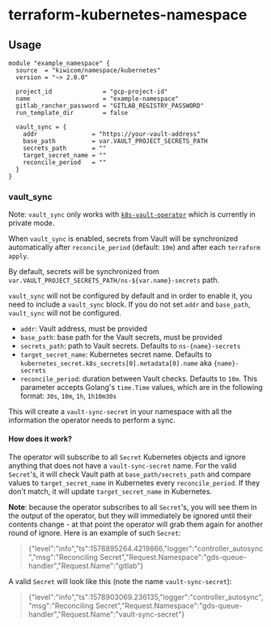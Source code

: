 # terraform-kubernetes-namespace

## Usage

```hcl-terraform
module "example_namespace" {
  source  = "kiwicom/namespace/kubernetes"
  version = "~> 2.0.0"

  project_id              = "gcp-project-id"
  name                    = "example-namespace"
  gitlab_rancher_password = "GITLAB_REGISTRY_PASSWORD"
  run_template_dir        = false
  
  vault_sync = {
    addr               = "https://your-vault-address"
    base_path          = var.VAULT_PROJECT_SECRETS_PATH
    secrets_path       = ""
    target_secret_name = ""
    reconcile_period   = ""
  }
}
```

### vault_sync

Note: `vault_sync` only works with [`k8s-vault-operator`](https://gitlab.skypicker.com/platform/infra/k8s-vault-operator) which is currently in private mode.

When `vault_sync` is enabled, secrets from Vault will be synchronized automatically after `reconcile_period` (default: `10m`) and after each `terraform apply`.

By default, secrets will be synchronized from `var.VAULT_PROJECT_SECRETS_PATH/ns-${var.name}-secrets` path.

`vault_sync` will not be configured by default and in order to enable it, you need to include a `vault_sync` block. If you do not set `addr` and `base_path`, `vault_sync` will not be configured.

* `addr`: Vault address, must be provided
* `base_path`: base path for the Vault secrets, must be provided
* `secrets_path`: path to Vault secrets. Defaults to `ns-{name}-secrets`
* `target_secret_name`: Kubernetes secret name. Defaults to `kubernetes_secret.k8s_secrets[0].metadata[0].name` aka `{name}-secrets`
* `reconcile_period`: duration between Vault checks. Defaults to `10m`. This parameter accepts Golang's `time.Time` values, which are in the following format: `30s`, `10m`, `1h`, `1h10m30s`

This will create a `vault-sync-secret` in your namespace with all the information the operator needs to perform a sync.

#### How does it work?

The operator will subscribe to all `Secret` Kubernetes objects and ignore anything that does not have a `vault-sync-secret` name. For the valid `Secret`'s, it will check Vault path at `base_path/secrets_path` and compare values to `target_secret_name` in Kubernetes every `reconcile_period`. If they don't match, it will update `target_secret_name` in Kubernetes.

**Note**: because the operator subscribes to all `Secret`'s, you will see them in the output of the operator, but they will immediately be ignored until their contents change - at that point the operator will grab them again for another round of ignore. Here is an example of such `Secret`:

> {"level":"info","ts":1578895264.4219866,"logger":"controller_autosync","msg":"Reconciling Secret","Request.Namespace":"gds-queue-handler","Request.Name":"gitlab"}

A valid `Secret` will look like this (note the name `vault-sync-secret`):

> {"level":"info","ts":1578903069.236135,"logger":"controller_autosync","msg":"Reconciling Secret","Request.Namespace":"gds-queue-handler","Request.Name":"vault-sync-secret"}
